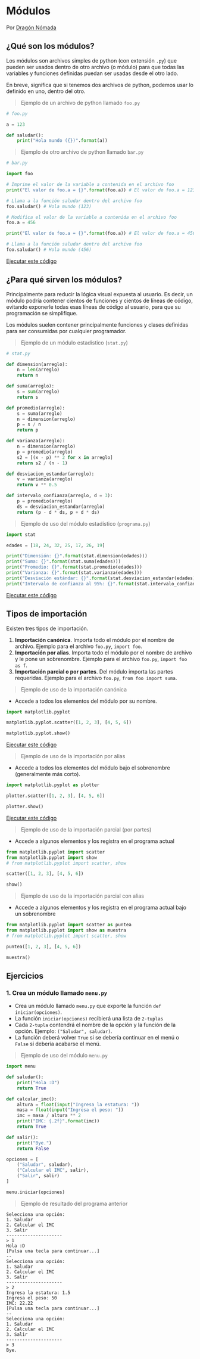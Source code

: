 # Módulos

Por [Dragón Nómada](https://dragonnomada.medium.com)

## ¿Qué son los módulos?

Los módulos son archivos simples de python (con extensión `.py`) que pueden ser usados dentro de otro archivo (o módulo) para que todas las variables y funciones definidas puedan ser usadas desde el otro lado.

En breve, significa que si tenemos dos archivos de python, podemos usar lo definido en uno, dentro del otro.

> Ejemplo de un archivo de python llamado `foo.py`

```py
# foo.py

a = 123

def saludar():
    print("Hola mundo ({})".format(a))
```

> Ejemplo de otro archivo de python llamado `bar.py`

```py
# bar.py

import foo

# Imprime el valor de la variable a contenida en el archivo foo
print("El valor de foo.a = {}".format(foo.a)) # El valor de foo.a = 123

# Llama a la función saludar dentro del archivo foo
foo.saludar() # Hola mundo (123)

# Modifica el valor de la variable a contenida en el archivo foo
foo.a = 456

print("El valor de foo.a = {}".format(foo.a)) # El valor de foo.a = 456

# Llama a la función saludar dentro del archivo foo
foo.saludar() # Hola mundo (456)
```

[Ejecutar este código](https://replit.com/@DragonNomada/Modulos-I)

## ¿Para qué sirven los módulos?

Principalmente para reducir la lógica visual expuesta al usuario. Es decir, un módulo podría contener cientos de funciones y cientos de líneas de código, evitando exponerle todas esas líneas de código al usuario, para que su programación se simplifique.

Los módulos suelen contener principalmente funciones y clases definidas para ser consumidas por cualquier programador.

> Ejemplo de un módulo estadístico (`stat.py`)

```py
# stat.py

def dimension(arreglo):
    n = len(arreglo)
    return n

def suma(arreglo):
    s = sum(arreglo)
    return s

def promedio(arreglo):
    s = suma(arreglo)
    n = dimension(arreglo)
    p = s / n
    return p

def varianza(arreglo):
    n = dimension(arreglo)
    p = promedio(arreglo)
    s2 = [(x - p) ** 2 for x in arreglo]
    return s2 / (n - 1)

def desviacion_estandar(arreglo):
    v = varianza(arreglo)
    return v ** 0.5

def intervalo_confianza(arreglo, d = 3):
    p = promedio(arreglo)
    ds = desviacion_estandar(arreglo)
    return (p - d * ds, p + d * ds)
```

> Ejemplo de uso del módulo estadístico (`programa.py`)

```py
import stat

edades = [18, 24, 32, 25, 17, 26, 19]

print("Dimensión: {}".format(stat.dimension(edades)))
print("Suma: {}".format(stat.suma(edades)))
print("Promedio: {}".format(stat.promedio(edades)))
print("Varianza: {}".format(stat.varianza(edades)))
print("Desviación estándar: {}".format(stat.desviacion_estandar(edades)))
print("Intervalo de confianza al 95%: {}".format(stat.intervalo_confianza(edades)))
```

[Ejecutar este código](https://replit.com/@DragonNomada/estadistica-v1)

## Tipos de importación

Existen tres tipos de importación.

1. **Importación canónica**. Importa todo el módulo por el nombre de archivo. Ejemplo para el archivo `foo.py`, `import foo`.
2. **Importación por alias**. Importa todo el módulo por el nombre de archivo y le pone un sobrenombre. Ejemplo para el archivo `foo.py`, `import foo as f`.
3. **Importación parcial o por partes**. Del módulo importa las partes requeridas. Ejemplo para el archivo `foo.py`, `from foo import suma`.

> Ejemplo de uso de la importación canónica

* Accede a todos los elementos del módulo por su nombre.

```py
import matplotlib.pyplot

matplotlib.pyplot.scatter([1, 2, 3], [4, 5, 6])

matplotlib.pyplot.show()
```

[Ejecutar este código](https://replit.com/@DragonNomada/Modulos-II#main.py)

> Ejemplo de uso de la importación por alias

* Accede a todos los elementos del módulo bajo el sobrenombre (generalmente más corto).

```py
import matplotlib.pyplot as plotter

plotter.scatter([1, 2, 3], [4, 5, 6])

plotter.show()
```

[Ejecutar este código](https://replit.com/@DragonNomada/Modulos-III#main.py)

> Ejemplo de uso de la importación parcial (por partes)

* Accede a algunos elementos y los registra en el programa actual

```py
from matplotlib.pyplot import scatter
from matplotlib.pyplot import show
# from matplotlib.pyplot import scatter, show

scatter([1, 2, 3], [4, 5, 6])

show()
```

> Ejemplo de uso de la importación parcial con alias

* Accede a algunos elementos y los registra en el programa actual bajo un sobrenombre

```py
from matplotlib.pyplot import scatter as puntea
from matplotlib.pyplot import show as muestra
# from matplotlib.pyplot import scatter, show

puntea([1, 2, 3], [4, 5, 6])

muestra()
```

## Ejercicios

### 1. Crea un módulo llamado `menu.py`

* Crea un módulo llamado `menu.py` que exporte la función `def iniciar(opciones)`.
* La función `iniciar(opciones)` recibierá una lista de `2-tuplas`
* Cada `2-tupla` contendrá el nombre de la opción y la función de la opción. Ejemplo: `("Saludar", saludar)`.
* La función deberá volver `True` si se debería continuar en el menú o `False` si debería acabarse el menú.

> Ejemplo de uso del módulo `menu.py`

```py
import menu

def saludar():
    print("Hola :D")
    return True

def calcular_imc():
    altura = float(input("Ingresa la estatura: "))
    masa = float(input("Ingresa el peso: "))
    imc = masa / altura ** 2
    print("IMC: {.2f}".format(imc))
    return True

def salir():
    print("Bye.")
    return False

opciones = [
    ("Saludar", saludar),
    ("Calcular el IMC", salir),
    ("Salir", salir)
]

menu.iniciar(opciones)
```

> Ejemplo de resultado del programa anterior

```text
Selecciona una opción:
1. Saludar
2. Calcular el IMC
3. Salir
---------------------
> 1
Hola :D
[Pulsa una tecla para continuar...]
--
Selecciona una opción:
1. Saludar
2. Calcular el IMC
3. Salir
---------------------
> 2
Ingresa la estatura: 1.5
Ingresa el peso: 50
IMC: 22.22
[Pulsa una tecla para continuar...]
--
Selecciona una opción:
1. Saludar
2. Calcular el IMC
3. Salir
---------------------
> 3
Bye.
```
